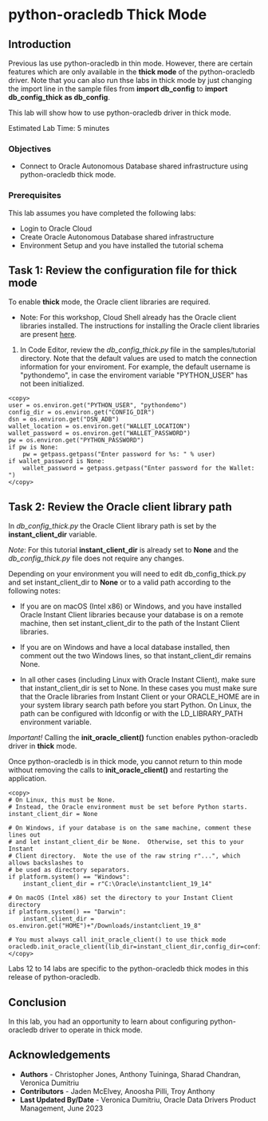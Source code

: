 # python-oracledb Thick Mode

## Introduction
Previous las use python-oracledb in thin mode. However, there are certain features which are only available in the **thick mode** of the python-oracledb driver. Note that you can also run thse labs in thick mode by just changing the import line in the sample files from **import db\_config** to **import db\_config\_thick as db_config**.

This lab will show how to use python-oracledb driver in thick mode.

Estimated Lab Time: 5 minutes

### Objectives

*  Connect to Oracle Autonomous Database shared infrastructure using python-oracledb thick mode.

### Prerequisites

This lab assumes you have completed the following labs:
* Login to Oracle Cloud
* Create Oracle Autonomous Database shared infrastructure
* Environment Setup and you have installed the tutorial schema

## Task 1: Review the configuration file for **thick** mode

To enable **thick** mode, the Oracle client libraries are required.
* Note: For this workshop, Cloud Shell already has the Oracle client libraries installed. The instructions for installing the Oracle client libraries are present [here](https://python-oracledb.readthedocs.io/en/latest/user_guide/installation.html#optionally-install-oracle-client). 

1. In Code Editor, review the *db\_config\_thick.py* file in the samples/tutorial directory.
Note that the default values are used to match the connection information for your enviroment. For example, the default username is "pythondemo", in case the enviroment variable "PYTHON_USER" has not been initialized.

````
<copy>
user = os.environ.get("PYTHON_USER", "pythondemo")
config_dir = os.environ.get("CONFIG_DIR")
dsn = os.environ.get("DSN_ADB")
wallet_location = os.environ.get("WALLET_LOCATION")
wallet_password = os.environ.get("WALLET_PASSWORD")
pw = os.environ.get("PYTHON_PASSWORD")
if pw is None:
    pw = getpass.getpass("Enter password for %s: " % user)
if wallet_password is None:
    wallet_password = getpass.getpass("Enter password for the Wallet: ")
</copy>
````

## Task 2: Review the Oracle client library path

In *db\_config\_thick.py* the Oracle Client library path is set by the **instant\_client\_dir** variable.

*Note*: For this tutorial **instant\_client\_dir** is already set to **None** and the *db\_config\_thick.py* file does not require any changes. 

Depending on your environment you will need to edit db\_config\_thick.py and set instant\_client\_dir to **None** or to a valid path according to the following notes:

- If you are on macOS (Intel x86) or Windows, and you have installed Oracle Instant Client libraries because your database is on a remote machine, then set instant\_client\_dir to the path of the Instant Client libraries.

- If you are on Windows and have a local database installed, then comment out the two Windows lines, so that instant\_client\_dir remains None.

- In all other cases (including Linux with Oracle Instant Client), make sure that instant\_client\_dir is set to None. In these cases you must make sure that the Oracle libraries from Instant Client or your ORACLE\_HOME are in your system library search path before you start Python. On Linux, the path can be configured with ldconfig or with the LD\_LIBRARY\_PATH environment variable.

*Important!* Calling the **init\_oracle\_client()** function enables python-oracledb driver in **thick** mode.

Once python-oracledb is in thick mode, you cannot return to thin mode without removing the calls to **init\_oracle\_client()** and restarting the application.

````
<copy>
# On Linux, this must be None.
# Instead, the Oracle environment must be set before Python starts.
instant_client_dir = None

# On Windows, if your database is on the same machine, comment these lines out
# and let instant_client_dir be None.  Otherwise, set this to your Instant
# Client directory.  Note the use of the raw string r"...", which allows backslashes to
# be used as directory separators.
if platform.system() == "Windows":
    instant_client_dir = r"C:\Oracle\instantclient_19_14"

# On macOS (Intel x86) set the directory to your Instant Client directory
if platform.system() == "Darwin":
    instant_client_dir = os.environ.get("HOME")+"/Downloads/instantclient_19_8"

# You must always call init_oracle_client() to use thick mode
oracledb.init_oracle_client(lib_dir=instant_client_dir,config_dir=config_dir)
</copy>
````

Labs 12 to 14 labs are specific to the python-oracledb thick modes in this release of python-oracledb.

## Conclusion

In this lab, you had an opportunity to learn about configuring python-oracledb driver to operate in thick mode.

## Acknowledgements

* **Authors** - Christopher Jones, Anthony Tuininga, Sharad Chandran, Veronica Dumitriu
* **Contributors** - Jaden McElvey, Anoosha Pilli, Troy Anthony
* **Last Updated By/Date** - Veronica Dumitriu, Oracle Data Drivers Product Management, June 2023